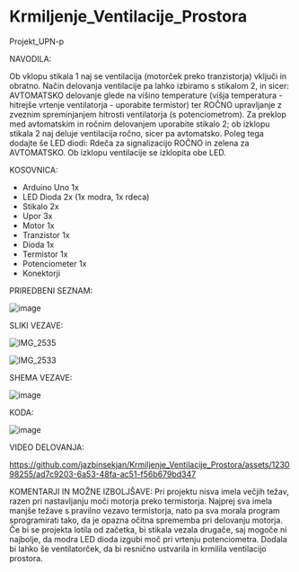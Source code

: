 # Krmiljenje_Ventilacije_Prostora

Projekt_UPN-p

NAVODILA:

Ob vklopu stikala 1 naj se ventilacija (motorček preko tranzistorja) vključi in obratno. Način delovanja ventilacije pa lahko izbiramo s stikalom 2, in sicer: AVTOMATSKO delovanje glede na višino temperature (višja temperatura - hitrejše vrtenje ventilatorja - uporabite termistor) ter ROČNO upravljanje z zveznim spreminjanjem hitrosti ventilatorja (s potenciometrom). Za preklop med avtomatskim in ročnim delovanjem uporabite stikalo 2; ob izklopu stikala 2 naj deluje ventilacija ročno, sicer pa avtomatsko. Poleg tega dodajte še LED diodi: Rdeča za signalizacijo ROČNO in zelena za AVTOMATSKO. Ob izklopu ventilacije se izklopita obe LED. 

KOSOVNICA:
- Arduino Uno 1x
- LED Dioda 2x (1x modra, 1x rdeca)
- Stikalo 2x
- Upor 3x
- Motor 1x
- Tranzistor 1x
- Dioda 1x
- Termistor 1x
- Potenciometer 1x
- Konektorji
  

PRIREDBENI SEZNAM:

![image](https://github.com/jazbinsekjan/Krmiljenje_Ventilacije_Prostora/assets/123098255/d2d8311f-e425-4454-ad9c-13497cd5c050)

SLIKI VEZAVE:

![IMG_2535](https://github.com/jazbinsekjan/Krmiljenje_Ventilacije_Prostora/assets/123098255/54fb3c31-7787-4fc8-afb1-8ce5cd48821e)

![IMG_2533](https://github.com/jazbinsekjan/Krmiljenje_Ventilacije_Prostora/assets/123098255/c34289e5-bae4-42d1-bde5-3ff534a162cd)

SHEMA VEZAVE:

![image](https://github.com/jazbinsekjan/Krmiljenje_Ventilacije_Prostora/assets/123098255/e968ec3d-d792-4caa-b09a-53fc4850fd6c)

KODA:

![image](https://github.com/jazbinsekjan/Krmiljenje_Ventilacije_Prostora/assets/123098255/40982e63-6491-4204-8358-d5cd29e7080f)

VIDEO DELOVANJA:

https://github.com/jazbinsekjan/Krmiljenje_Ventilacije_Prostora/assets/123098255/ad7c9203-6a53-48fa-ac51-f56b679bd347

KOMENTARJI IN MOŽNE IZBOLJŠAVE:
Pri projektu nisva imela večjih težav, razen pri nastavljanju moči motorja preko termistorja. Najprej sva imela manjše težave s pravilno vezavo termistorja, nato pa sva morala program sprogramirati tako, da je opazna očitna sprememba pri delovanju motorja. Če bi se projekta lotila od začetka, bi stikala vezala drugače, saj mogoče ni najbolje, da modra LED dioda izgubi moč pri vrtenju potenciometra. Dodala bi lahko še ventilatorček, da bi resnično ustvarila in krmilila ventilacijo prostora.





